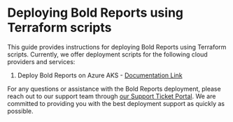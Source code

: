 # Deploying Bold Reports using Terraform scripts

This guide provides instructions for deploying Bold Reports using Terraform scripts. Currently, we offer deployment scripts for the following cloud providers and services:
 1. Deploy Bold Reports on Azure AKS - [Documentation Link](./azure-aks/README.md)

For any questions or assistance with the Bold Reports deployment, please reach out to our support team through [our Support Ticket Portal](https://support.boldreports.com/). We are committed to providing you with the best deployment support as quickly as possible.
